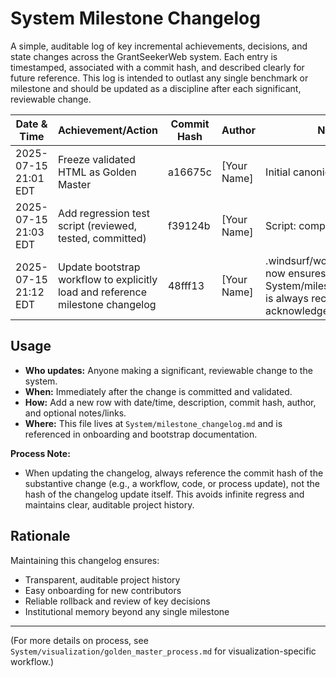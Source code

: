 # System Milestone Changelog

A simple, auditable log of key incremental achievements, decisions, and state changes across the GrantSeekerWeb system. Each entry is timestamped, associated with a commit hash, and described clearly for future reference. This log is intended to outlast any single benchmark or milestone and should be updated as a discipline after each significant, reviewable change.

| Date & Time           | Achievement/Action                                       | Commit Hash | Author      | Notes/Links                |
|-----------------------|----------------------------------------------------------|-------------|-------------|----------------------------|
| 2025-07-15 21:01 EDT  | Freeze validated HTML as Golden Master                   | a16675c     | [Your Name] | Initial canonical HTML     |
| 2025-07-15 21:03 EDT  | Add regression test script (reviewed, tested, committed) | f39124b     | [Your Name] | Script: compare_to_golden.py |
| 2025-07-15 21:12 EDT  | Update bootstrap workflow to explicitly load and reference milestone changelog | 48fff13     | [Your Name] | .windsurf/workflows/bootstrap.md now ensures System/milestone_changelog.md is always recovered and acknowledged |

## Usage
- **Who updates:** Anyone making a significant, reviewable change to the system.
- **When:** Immediately after the change is committed and validated.
- **How:** Add a new row with date/time, description, commit hash, author, and optional notes/links.
- **Where:** This file lives at `System/milestone_changelog.md` and is referenced in onboarding and bootstrap documentation.

**Process Note:**
- When updating the changelog, always reference the commit hash of the substantive change (e.g., a workflow, code, or process update), not the hash of the changelog update itself. This avoids infinite regress and maintains clear, auditable project history.

## Rationale
Maintaining this changelog ensures:
- Transparent, auditable project history
- Easy onboarding for new contributors
- Reliable rollback and review of key decisions
- Institutional memory beyond any single milestone

---

(For more details on process, see `System/visualization/golden_master_process.md` for visualization-specific workflow.)
